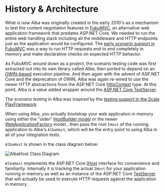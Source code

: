 # History & Architecture

What is now Alba was originally created in the early 2010's as a mechanism to test the content negotiation features in [FubuMVC](https://fubumvc.github.io), an alternative web application framework that predates ASP.NET Core. 
We needed to run the entire web handling stack including all the middleware and HTTP endpoints just as the application would be configured. 
The [early *scenario* support in FubuMVC](https://jeremydmiller.com/2015/11/05/testing-http-handlers-with-no-web-server-in-sight/) was a way to run HTTP requests end to end
completely in memory and make declarative checks on expected HTTP behavior.

As FubuMVC wound down as a project, the scenario testing code was first extracted out into its own library called *Alba*, then ported to depend on an [OWIN-based](https://docs.microsoft.com/en-us/aspnet/core/fundamentals/owin?view=aspnetcore-5.0) execution pipeline.
And then again with the advent of ASP.NET Core and the deprecation of OWIN, Alba was again re-wired to use the newer HTTP abstractions from the ASP.NET Core [HttpContext](https://docs.microsoft.com/en-us/dotnet/api/microsoft.aspnetcore.http.httpcontext?view=aspnetcore-5.0) type.
At this point, Alba is a value added wrapper around the [ASP.NET Core TestServer](https://docs.microsoft.com/en-us/aspnet/core/test/integration-tests?view=aspnetcore-5.0).

The *scenario* testing in Alba was inspired by the [testing support in the Scala PlayFramework](https://www.playframework.com/documentation/2.8.x/ScalaFunctionalTestingWithSpecs2). 

When using Alba, you actually bootstrap your web application in memory using either the "older"
[HostBuilder model](https://docs.microsoft.com/en-us/dotnet/api/microsoft.extensions.hosting.hostbuilder?view=dotnet-plat-ext-6.0) or the newer [WebApplicationFactory](https://docs.microsoft.com/en-us/dotnet/api/microsoft.aspnetcore.mvc.testing.webapplicationfactory-1?view=aspnetcore-6.0) model , then pass the root `IHost` of the running application to Alba's `AlbaHost`, which will be the entry point to using Alba in all of your integration tests.

`AlbaHost` is shown in the class diagram below:

![AlbaHost Class Diagram](./../ClassDiagram.drawio.png)

`AlbaHost` implements the ASP.NET Core [IHost](https://docs.microsoft.com/en-us/dotnet/api/microsoft.extensions.hosting.ihost?view=dotnet-plat-ext-6.0) interface
for convenience and familiarity. Internally it is tracking the actual `IHost` for your application running in memory as well
as an instance of the ASP.NET Core [TestServer](https://docs.microsoft.com/en-us/aspnet/core/test/integration-tests?view=aspnetcore-6.0) that will actually be used to execute HTTP requests against the application in memory.



